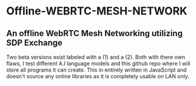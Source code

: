 # Offline-WEBRTC-MESH-NETWORK
An offline WebRTC Mesh Networking utilizing SDP Exchange
-------------------------------------------------------------
Two beta versions exist labeled with a (1) and a (2).
Both with there own flaws, I test different A.I language models and this github repo where I will store all programs it can create.
This in entirely written in JavaScript and doesn't source any online libraries as it is completely usable on LAN only.

